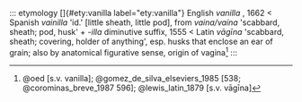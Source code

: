 ::: etymology
[]{#ety:vanilla label="ety:vanilla"} English *vanilla* , 1662 \< Spanish
*vainilla* 'id.' \[little sheath, little pod\], from *vaina/vaína*
'scabbard, sheath; pod, husk' + *-illa* diminutive suffix, 1555 \< Latin
*vāgīna* 'scabbard, sheath; covering, holder of anything', esp. husks
that enclose an ear of grain; also by anatomical figurative sense,
origin of vagina[^1]
:::

[^1]: @oed [s.v. vanilla]; @gomez_de_silva_elseviers_1985 [538;
    @corominas_breve_1987 596]; @lewis_latin_1879 [s.v. vāgīna]
